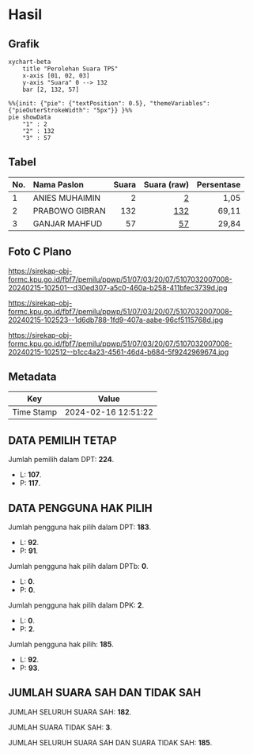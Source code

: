 # Hasil

## Grafik

```mermaid
xychart-beta
    title "Perolehan Suara TPS"
    x-axis [01, 02, 03]
    y-axis "Suara" 0 --> 132
    bar [2, 132, 57]
```

```mermaid
%%{init: {"pie": {"textPosition": 0.5}, "themeVariables": {"pieOuterStrokeWidth": "5px"}} }%%
pie showData
    "1" : 2
    "2" : 132
    "3" : 57
```

## Tabel

| No. | Nama Paslon    | Suara | Suara (raw) | Persentase |
|:--- |:-------------- | -----:| -----------:| ----------:|
| 1   | ANIES MUHAIMIN | 2     | [2][p-1]    | 1,05       |
| 2   | PRABOWO GIBRAN | 132   | [132][p-2]  | 69,11      |
| 3   | GANJAR MAHFUD  | 57    | [57][p-3]   | 29,84      |


[p-1]: https://github.com/gigit-pemilu/pemilu-2024-51-bali/blob/main/pilpres/hitung-suara/sub/51-bali/sub/07-karangasem/sub/03-manggis/sub/2007-ngis/sub/008-tps/sub/paslon-1.txt
[p-2]: https://github.com/gigit-pemilu/pemilu-2024-51-bali/blob/main/pilpres/hitung-suara/sub/51-bali/sub/07-karangasem/sub/03-manggis/sub/2007-ngis/sub/008-tps/sub/paslon-2.txt
[p-3]: https://github.com/gigit-pemilu/pemilu-2024-51-bali/blob/main/pilpres/hitung-suara/sub/51-bali/sub/07-karangasem/sub/03-manggis/sub/2007-ngis/sub/008-tps/sub/paslon-3.txt

## Foto C Plano

https://sirekap-obj-formc.kpu.go.id/fbf7/pemilu/ppwp/51/07/03/20/07/5107032007008-20240215-102501--d30ed307-a5c0-460a-b258-411bfec3739d.jpg

https://sirekap-obj-formc.kpu.go.id/fbf7/pemilu/ppwp/51/07/03/20/07/5107032007008-20240215-102523--1d6db788-1fd9-407a-aabe-96cf5115768d.jpg

https://sirekap-obj-formc.kpu.go.id/fbf7/pemilu/ppwp/51/07/03/20/07/5107032007008-20240215-102512--b1cc4a23-4561-46d4-b684-5f9242969674.jpg


## Metadata

| Key        | Value               |
| ---------- | ------------------- |
| Time Stamp | 2024-02-16 12:51:22 |


## DATA PEMILIH TETAP

Jumlah pemilih dalam DPT: **224**.
 * L: **107**.
 * P: **117**.

## DATA PENGGUNA HAK PILIH

Jumlah pengguna hak pilih dalam DPT: **183**.
 * L: **92**.
 * P: **91**.

Jumlah pengguna hak pilih dalam DPTb: **0**.
 * L: **0**.
 * P: **0**.

Jumlah pengguna hak pilih dalam DPK: **2**.
 * L: **0**.
 * P: **2**.

Jumlah pengguna hak pilih: **185**.
 * L: **92**.
 * P: **93**.

## JUMLAH SUARA SAH DAN TIDAK SAH

JUMLAH SELURUH SUARA SAH: **182**.

JUMLAH SUARA TIDAK SAH: **3**.

JUMLAH SELURUH SUARA SAH DAN SUARA TIDAK SAH: **185**.


